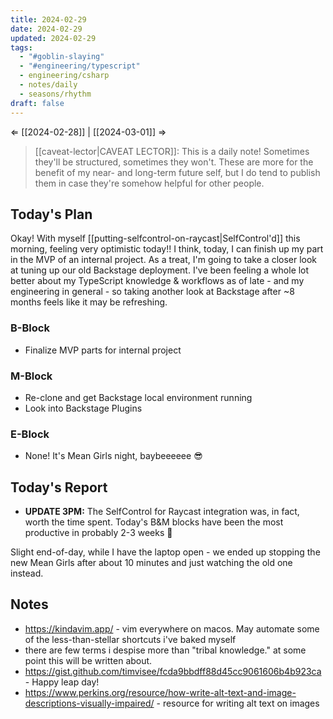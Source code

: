 ```yaml
---
title: 2024-02-29
date: 2024-02-29
updated: 2024-02-29
tags:
  - "#goblin-slaying"
  - "#engineering/typescript"
  - engineering/csharp
  - notes/daily
  - seasons/rhythm
draft: false
---
```

⇐ [[2024-02-28]] | [[2024-03-01]] ⇒

> [[caveat-lector|CAVEAT LECTOR]]: This is a daily note! Sometimes they'll be structured, sometimes they won't. These are more for the benefit of my near- and long-term future self, but I do tend to publish them in case they're somehow helpful for other people.

## Today's Plan

Okay! With myself [[putting-selfcontrol-on-raycast|SelfControl'd]] this morning, feeling very optimistic today!! I think, today, I can finish up my part in the MVP of an internal project. As a treat, I'm going to take a closer look at tuning up our old Backstage deployment. I've been feeling a whole lot better about my TypeScript knowledge & workflows as of late - and my engineering in general - so taking another look at Backstage after ~8 months feels like it may be refreshing.

### B-Block

-  Finalize MVP parts for internal project

### M-Block

- Re-clone and get Backstage local environment running
- Look into Backstage Plugins

### E-Block

- None! It's Mean Girls night, baybeeeeee 😎

## Today's Report

- **UPDATE 3PM:** The SelfControl for Raycast integration was, in fact, worth the time spent. Today's B&M blocks have been the most productive in probably 2-3 weeks 🎉

Slight end-of-day, while I have the laptop open - we ended up stopping the new Mean Girls after about 10 minutes and just watching the old one instead.

## Notes

- https://kindavim.app/ - vim everywhere on macos. May automate some of the less-than-stellar shortcuts i've baked myself
- there are few terms i despise more than "tribal knowledge." at some point this will be written about.
- https://gist.github.com/timvisee/fcda9bbdff88d45cc9061606b4b923ca - Happy leap day!
- https://www.perkins.org/resource/how-write-alt-text-and-image-descriptions-visually-impaired/ - resource for writing alt text on images